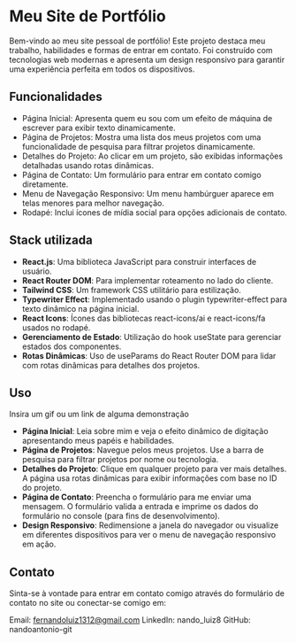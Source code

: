 
# Meu Site de Portfólio


Bem-vindo ao meu site pessoal de portfólio! Este projeto destaca meu trabalho, habilidades e formas de entrar em contato. Foi construído com tecnologias web modernas e apresenta um design responsivo para garantir uma experiência perfeita em todos os dispositivos.
## Funcionalidades

- Página Inicial: Apresenta quem eu sou com um efeito de máquina de escrever para exibir texto dinamicamente.
- Página de Projetos: Mostra uma lista dos meus projetos com uma funcionalidade de pesquisa para filtrar projetos dinamicamente.
- Detalhes do Projeto: Ao clicar em um projeto, são exibidas informações detalhadas usando rotas dinâmicas.
- Página de Contato: Um formulário para entrar em contato comigo diretamente.
- Menu de Navegação Responsivo: Um menu hambúrguer aparece em telas menores para melhor navegação.
- Rodapé: Inclui ícones de mídia social para opções adicionais de contato.
## Stack utilizada

- **React.js**: Uma biblioteca JavaScript para construir interfaces de usuário.
- **React Router DOM**: Para implementar roteamento no lado do cliente.
- **Tailwind CSS**: Um framework CSS utilitário para estilização.
- **Typewriter Effect**: Implementado usando o plugin typewriter-effect para texto dinâmico na página inicial.
- **React Icons**: Ícones das bibliotecas react-icons/ai e react-icons/fa usados no rodapé.
- **Gerenciamento de Estado**: Utilização do hook useState para gerenciar estados dos componentes.
- **Rotas Dinâmicas**: Uso de useParams do React Router DOM para lidar com rotas dinâmicas para detalhes dos projetos.


## Uso

Insira um gif ou um link de alguma demonstração

- **Página Inicial**: Leia sobre mim e veja o efeito dinâmico de digitação apresentando meus papéis e habilidades.
- **Página de Projetos**: Navegue pelos meus projetos. Use a barra de pesquisa para filtrar projetos por nome ou tecnologia.
- **Detalhes do Projeto**: Clique em qualquer projeto para ver mais detalhes. A página usa rotas dinâmicas para exibir informações com base no ID do projeto.
- **Página de Contato**: Preencha o formulário para me enviar uma mensagem. O formulário valida a entrada e imprime os dados do formulário no console (para fins de desenvolvimento).
- **Design Responsivo**: Redimensione a janela do navegador ou visualize em diferentes dispositivos para ver o menu de navegação responsivo em ação.

## Contato

Sinta-se à vontade para entrar em contato comigo através do formulário de contato no site ou conectar-se comigo em:

Email: fernandoluiz1312@gmail.com
LinkedIn: nando_luiz8
GitHub: nandoantonio-git